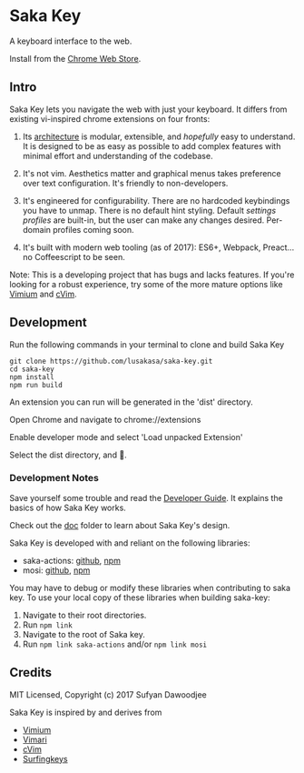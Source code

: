 # Saka Key

A keyboard interface to the web.

Install from the [Chrome Web Store](https://chrome.google.com/webstore/detail/saka-key/hhhpdkekipnbloiiiiaokibebpdpakdp).

## Intro

Saka Key lets you navigate the web with just your keyboard. It differs from existing vi-inspired chrome extensions on four fronts:

1. Its [architecture](./doc/developer_guide.md) is modular, extensible, and _hopefully_ easy to understand. It is designed to be as easy as possible to add complex features with minimal effort and understanding of the codebase. 

2. It's not vim. Aesthetics matter and graphical menus takes preference over text configuration. It's friendly to non-developers.   

3. It's engineered for configurability. There are no hardcoded keybindings you have to unmap. There is no default hint styling. Default _settings profiles_ are built-in, but the user can make any changes desired. Per-domain profiles coming soon.

4. It's built with modern web tooling (as of 2017): ES6+, Webpack, Preact... no Coffeescript to be seen.

Note: This is a developing project that has bugs and lacks features. If you're looking for a robust experience, try some of the more mature options like [Vimium](https://github.com/philc/vimium) and [cVim](https://github.com/1995eaton/chromium-vim).

## Development

Run the following commands in your terminal to clone and build Saka Key

```
git clone https://github.com/lusakasa/saka-key.git
cd saka-key
npm install
npm run build
```

An extension you can run will be generated in the 'dist' directory.

Open Chrome and navigate to chrome://extensions

Enable developer mode and select 'Load unpacked Extension'

Select the dist directory, and &#128640;.

### Development Notes

Save yourself some trouble and read the [Developer Guide](./doc/developer_guide.md). It explains the basics of how Saka Key works.

Check out the [doc](./doc) folder to learn about Saka Key's design.

Saka Key is developed with and reliant on the following libraries:
* saka-actions: [github](https://github.com/lusakasa/saka-actions), [npm](https://www.npmjs.com/package/saka-actions)
* mosi: [github](https://github.com/eejdoowad/mosi), [npm](https://www.npmjs.com/package/mosi)

You may have to debug or modify these libraries when contributing to saka key. To use your local copy of these libraries when building saka-key:

1. Navigate to their root directories.
2. Run `npm link`
3. Navigate to the root of Saka key.
4. Run `npm link saka-actions` and/or `npm link mosi`


## Credits

MIT Licensed, Copyright (c) 2017 Sufyan Dawoodjee 

Saka Key is inspired by and derives from

* [Vimium](https://github.com/philc/vimium)
* [Vimari](https://github.com/guyht/vimari)
* [cVim](https://github.com/1995eaton/chromium-vim)
* [Surfingkeys](https://github.com/brookhong/Surfingkeys)